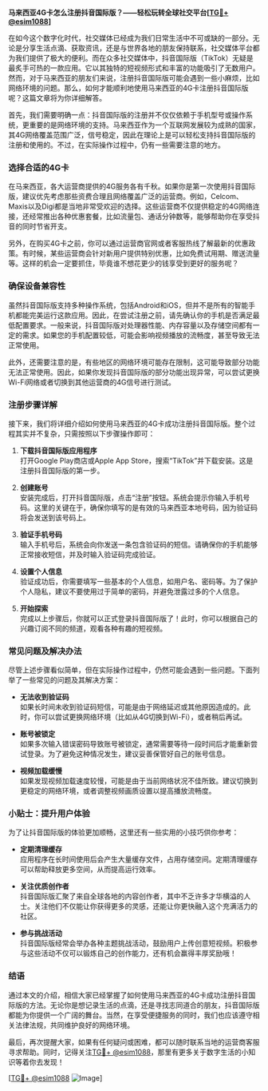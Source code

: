 **马来西亚4G卡怎么注册抖音国际版？——轻松玩转全球社交平台[[TG💪+ @esim1088](https://t.me/s/esim1088)]**

在如今这个数字化时代，社交媒体已经成为我们日常生活中不可或缺的一部分。无论是分享生活点滴、获取资讯，还是与世界各地的朋友保持联系，社交媒体平台都为我们提供了极大的便利。而在众多社交媒体中，抖音国际版（TikTok）无疑是最炙手可热的一款应用。它以其独特的短视频形式和丰富的功能吸引了无数用户。然而，对于马来西亚的朋友们来说，注册抖音国际版可能会遇到一些小麻烦，比如网络环境的问题。那么，如何才能顺利地使用马来西亚的4G卡注册抖音国际版呢？这篇文章将为你详细解答。

首先，我们需要明确一点：抖音国际版的注册并不仅仅依赖于手机型号或操作系统，更重要的是网络环境的支持。马来西亚作为一个互联网发展较为成熟的国家，其4G网络覆盖范围广泛，信号稳定，因此在理论上是可以轻松支持抖音国际版的注册和使用的。不过，在实际操作过程中，仍有一些需要注意的地方。

### **选择合适的4G卡**

在马来西亚，各大运营商提供的4G服务各有千秋。如果你是第一次使用抖音国际版，建议优先考虑那些资费合理且网络覆盖广泛的运营商。例如，Celcom、Maxis以及Digi都是当地非常受欢迎的选择。这些运营商不仅提供稳定的4G网络连接，还经常推出各种优惠套餐，比如流量包、通话分钟数等，能够帮助你在享受抖音的同时节省开支。

另外，在购买4G卡之前，你可以通过运营商官网或者客服热线了解最新的优惠政策。有时候，某些运营商会针对新用户提供特别优惠，比如免费试用期、赠送流量等。这样的机会一定要抓住，毕竟谁不想花更少的钱享受到更好的服务呢？

### **确保设备兼容性**

虽然抖音国际版支持多种操作系统，包括Android和iOS，但并不是所有的智能手机都能完美运行这款应用。因此，在尝试注册之前，请先确认你的手机是否满足最低配置要求。一般来说，抖音国际版对处理器性能、内存容量以及存储空间都有一定的需求。如果您的手机配置较低，可能会影响视频播放的流畅度，甚至导致无法正常使用。

此外，还需要注意的是，有些地区的网络环境可能存在限制，这可能导致部分功能无法正常使用。因此，如果你发现抖音国际版的部分功能出现异常，可以尝试更换Wi-Fi网络或者切换到其他运营商的4G信号进行测试。

### **注册步骤详解**

接下来，我们将详细介绍如何使用马来西亚的4G卡成功注册抖音国际版。整个过程其实并不复杂，只需按照以下步骤操作即可：

1. **下载抖音国际版应用程序**  
   打开Google Play商店或Apple App Store，搜索“TikTok”并下载安装。这是注册抖音国际版的第一步。

2. **创建账号**  
   安装完成后，打开抖音国际版，点击“注册”按钮。系统会提示你输入手机号码。这里的关键在于，确保你填写的是有效的马来西亚本地号码，因为验证码将会发送到该号码上。

3. **验证手机号码**  
   输入手机号后，系统会向你发送一条包含验证码的短信。请确保你的手机能够正常接收短信，并及时输入验证码完成验证。

4. **设置个人信息**  
   验证成功后，你需要填写一些基本的个人信息，如用户名、密码等。为了保护个人隐私，建议不要使用过于简单的密码，并避免泄露过多的个人信息。

5. **开始探索**  
   完成以上步骤后，你就可以正式登录抖音国际版了！此时，你可以根据自己的兴趣订阅不同的频道，观看各种有趣的短视频。

### **常见问题及解决办法**

尽管上述步骤看似简单，但在实际操作过程中，仍然可能会遇到一些问题。下面列举了一些常见的问题及其解决方案：

- **无法收到验证码**  
  如果长时间未收到验证码短信，可能是由于网络延迟或其他原因造成的。此时，你可以尝试更换网络环境（比如从4G切换到Wi-Fi），或者稍后再试。

- **账号被锁定**  
  如果多次输入错误密码导致账号被锁定，通常需要等待一段时间后才能重新尝试登录。为了避免这种情况发生，建议妥善保管好自己的账号信息。

- **视频加载缓慢**  
  如果发现视频加载速度较慢，可能是由于当前网络状况不佳所致。建议切换到更稳定的网络环境，或者调整视频画质设置以提高播放流畅度。

### **小贴士：提升用户体验**

为了让抖音国际版的体验更加顺畅，这里还有一些实用的小技巧供你参考：

- **定期清理缓存**  
  应用程序在长时间使用后会产生大量缓存文件，占用存储空间。定期清理缓存可以帮助释放更多空间，从而提高运行效率。

- **关注优质创作者**  
  抖音国际版汇聚了来自全球各地的内容创作者，其中不乏许多才华横溢的人士。关注他们不仅能让你获得更多的灵感，还能让你更快融入这个充满活力的社区。

- **参与挑战活动**  
  抖音国际版经常会举办各种主题挑战活动，鼓励用户上传创意短视频。积极参与这些活动不仅可以锻炼自己的创作能力，还有机会赢得丰厚奖励哦！

### **结语**

通过本文的介绍，相信大家已经掌握了如何使用马来西亚的4G卡成功注册抖音国际版的方法。无论你是想记录生活的点滴，还是寻找志同道合的朋友，抖音国际版都能为你提供一个广阔的舞台。当然，在享受便捷服务的同时，我们也应该遵守相关法律法规，共同维护良好的网络环境。

最后，再次提醒大家，如果有任何疑问或困难，都可以随时联系当地的运营商客服寻求帮助。同时，记得关注[TG💪+ @esim1088](https://t.me/s/esim1088)，那里有更多关于数字生活的小知识等着你去发现！

[[TG💪+ @esim1088](https://t.me/s/esim1088) ![Image](https://i.postimg.cc/4NQfJmqS/Snipaste-2025-05-13-00-14-12.png)]